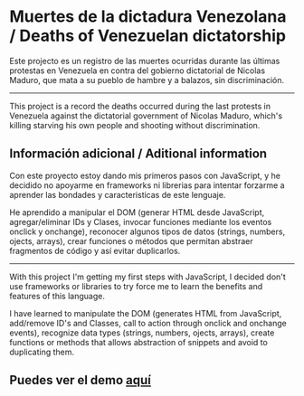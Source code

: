 # Muertes de la dictadura Venezolana / Deaths of Venezuelan dictatorship

Este projecto es un registro de las muertes ocurridas durante las últimas protestas en Venezuela en contra del gobierno dictatorial de Nicolas Maduro, que mata a su pueblo de hambre y a balazos, sin discriminación.

_____________

This project is a record the deaths occurred during the last protests in Venezuela against the dictatorial government of Nicolas Maduro, which's killing starving his own people and shooting without discrimination.


## Información adicional / Aditional information

Con este proyecto estoy dando mis primeros pasos con JavaScript, y he decidido no apoyarme en frameworks ni librerias para intentar forzarme a aprender las bondades y caracteristicas de este lenguaje.

He aprendido a manipular el DOM (generar HTML desde JavaScript, agregar/eliminar IDs y Clases, invocar funciones mediante los eventos onclick y onchange), reconocer algunos tipos de datos (strings, numbers, ojects, arrays), crear funciones o métodos que permitan abstraer fragmentos de código y así evitar duplicarlos.

____________

With this project I'm getting my first steps with JavaScript, I decided don't use frameworks or libraries to try force me to learn the benefits and features of this language.

I have learned to manipulate the DOM (generates HTML from JavaScript, add/remove ID's and Classes, call to action through onclick and onchange events),
recognize data types (strings, numbers, ojects, arrays), create functions or methods that allows abstraction of snippets and avoid to duplicating them.


## Puedes ver el demo [aquí](https://ninaiskel.github.io/Deaths-of-dictatorship/)

